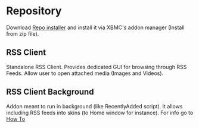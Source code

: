 # Repository

Download [Repo installer](https://github.com/downloads/pieh/pieh-xbmc-addons/repository.pieh.zip) and install it via XBMC's addon manager (Install from zip file).

## RSS Client

Standalone RSS Client. Provides dedicated GUI for browsing through RSS Feeds. Allow user to open attached media (Images and Videos).

## RSS Client Background

Addon meant to run in background (like RecentlyAdded script). It allows including RSS feeds into skins (to Home window for instance). For info go to [How To](http://github.com/pieh/pieh-xbmc-addons/blob/master/howto.md)